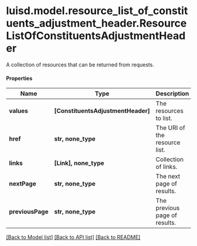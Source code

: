 # luisd.model.resource_list_of_constituents_adjustment_header.ResourceListOfConstituentsAdjustmentHeader

A collection of resources that can be returned from requests.

#### Properties
Name | Type | Description | Notes
------------ | ------------- | ------------- | -------------
**values** | **[ConstituentsAdjustmentHeader]** | The resources to list. | 
**href** | **str, none_type** | The URI of the resource list. | [optional] 
**links** | **[Link], none_type** | Collection of links. | [optional] 
**nextPage** | **str, none_type** | The next page of results. | [optional] 
**previousPage** | **str, none_type** | The previous page of results. | [optional] 

[[Back to Model list]](../../README.md#documentation-for-models) [[Back to API list]](../../README.md#documentation-for-api-endpoints) [[Back to README]](../../README.md)

